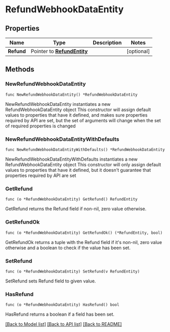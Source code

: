 # RefundWebhookDataEntity

## Properties

Name | Type | Description | Notes
------------ | ------------- | ------------- | -------------
**Refund** | Pointer to [**RefundEntity**](RefundEntity.md) |  | [optional] 

## Methods

### NewRefundWebhookDataEntity

`func NewRefundWebhookDataEntity() *RefundWebhookDataEntity`

NewRefundWebhookDataEntity instantiates a new RefundWebhookDataEntity object
This constructor will assign default values to properties that have it defined,
and makes sure properties required by API are set, but the set of arguments
will change when the set of required properties is changed

### NewRefundWebhookDataEntityWithDefaults

`func NewRefundWebhookDataEntityWithDefaults() *RefundWebhookDataEntity`

NewRefundWebhookDataEntityWithDefaults instantiates a new RefundWebhookDataEntity object
This constructor will only assign default values to properties that have it defined,
but it doesn't guarantee that properties required by API are set

### GetRefund

`func (o *RefundWebhookDataEntity) GetRefund() RefundEntity`

GetRefund returns the Refund field if non-nil, zero value otherwise.

### GetRefundOk

`func (o *RefundWebhookDataEntity) GetRefundOk() (*RefundEntity, bool)`

GetRefundOk returns a tuple with the Refund field if it's non-nil, zero value otherwise
and a boolean to check if the value has been set.

### SetRefund

`func (o *RefundWebhookDataEntity) SetRefund(v RefundEntity)`

SetRefund sets Refund field to given value.

### HasRefund

`func (o *RefundWebhookDataEntity) HasRefund() bool`

HasRefund returns a boolean if a field has been set.


[[Back to Model list]](../README.md#documentation-for-models) [[Back to API list]](../README.md#documentation-for-api-endpoints) [[Back to README]](../README.md)


